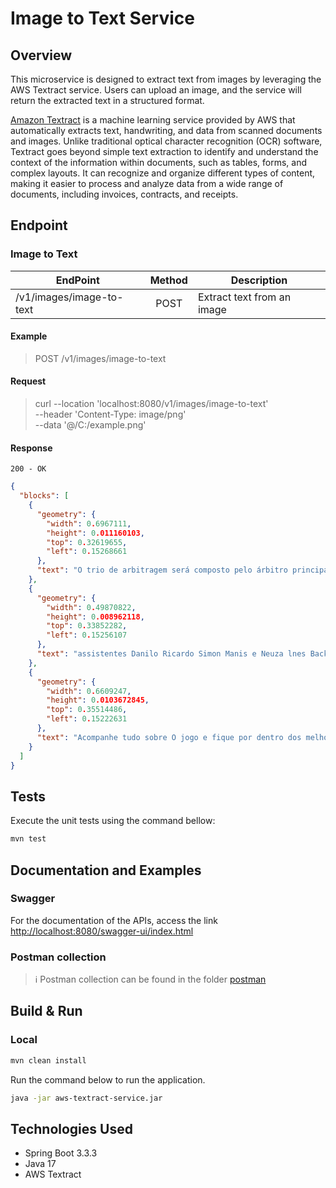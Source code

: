 # Image to Text Service

## Overview

This microservice is designed to extract text from images by leveraging the AWS Textract service. Users can upload an image, and the service will return the extracted text in a structured format.

[Amazon Textract](https://aws.amazon.com/textract/?nc2=h_ql_prod_ml_text) is a machine learning service provided by AWS that automatically extracts text, handwriting, and data from scanned documents and images. Unlike traditional optical character recognition (OCR) software, Textract goes beyond simple text extraction to identify and understand the context of the information within documents, such as tables, forms, and complex layouts. It can recognize and organize different types of content, making it easier to process and analyze data from a wide range of documents, including invoices, contracts, and receipts.

## Endpoint

### Image to Text

| EndPoint                 | Method | Description                |
|--------------------------|:------:|----------------------------|
| /v1/images/image-to-text |  POST  | Extract text from an image |

#### Example

> POST /v1/images/image-to-text

#### Request

> curl --location 'localhost:8080/v1/images/image-to-text' \
--header 'Content-Type: image/png' \
--data '@/C:/example.png'

#### Response

`200 - OK`

````json lines
{
  "blocks": [
    {
      "geometry": {
        "width": 0.6967111,
        "height": 0.011160103,
        "top": 0.32619655,
        "left": 0.15268661
      },
      "text": "O trio de arbitragem será composto pelo árbitro principal Raphael Claus, e pelos"
    },
    {
      "geometry": {
        "width": 0.49870822,
        "height": 0.008962118,
        "top": 0.33852282,
        "left": 0.15256107
      },
      "text": "assistentes Danilo Ricardo Simon Manis e Neuza lnes Back"
    },
    {
      "geometry": {
        "width": 0.6609247,
        "height": 0.0103672845,
        "top": 0.35514486,
        "left": 0.15222631
      },
      "text": "Acompanhe tudo sobre O jogo e fique por dentro dos melhores lances desse"
    }
  ]
}
````

## Tests

Execute the unit tests using the command bellow:

```bash
mvn test 
```

## Documentation and Examples

### Swagger

For the documentation of the APIs, access the link
[http://localhost:8080/swagger-ui/index.html](http://localhost:8080/swagger-ui/index.html)

### Postman collection

> :information_source: Postman collection can be found in the folder [postman](_assets/postman/aws-textract-service.postman_collection.json)

## Build & Run

### Local

```bash
mvn clean install
```
Run the command below to run the application.
```bash
java -jar aws-textract-service.jar
```

## Technologies Used

- Spring Boot 3.3.3
- Java 17
- AWS Textract


